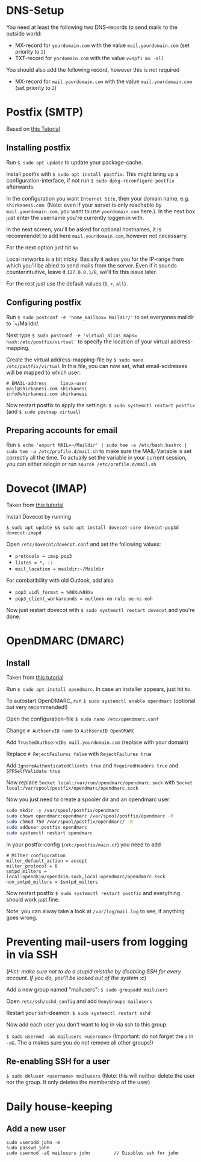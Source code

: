 # DNS-Setup
You need at least the following two DNS-records to send mails to the outside world:
- MX-record for `yourdomain.com` with the value `mail.yourdomain.com` (set priority to `2`)
- TXT-record for `yordomain.com` with the value `v=spf1 mx -all`

You should also add the following record, however this is not required
- MX-record for `mail.yourdomain.com` with the value `mail.yourdomain.com` (set priority to `2`)

# Postfix (SMTP)
Based on [this Tutorial](https://www.digitalocean.com/community/tutorials/how-to-install-and-configure-postfix-on-ubuntu-20-04-de)

## Installing postfix
Run `$ sudo apt update` to update your package-cache.

Install postfix with `$ sudo apt install postfix`. This might bring up a configuration-interface, if not run `$ sudo dpkg-reconfigure postfix` afterwards.

In the configuration you want `Internet Site`, 
then your domain name, e.g. `shirkanesi.com`. (Note: even if your server is only reachable by `mail.yourdomain.com`, you want to use `yourdomain.com` here.).
In the next box just enter the username you're currently loggen in with.

In the next screen, you'll be asked for optional hostnames, it is recommendet to add here `mail.yourdomain.com`, however not necessarry.

For the next option just hit `No`

Local networks is a bit tricky. Basially it askes you for the IP-range from which you'll be abled to send mails from the server. Even if it sounds counterintuitive, leave it `127.0.0.1/8`, we'll fix this issue later.

For the rest just use the default values (`0`, `+`, `all`).

## Configuring postfix
Run `$ sudo postconf -e 'home_mailbox= Maildir/'` to set everyones maildir to `~/Maildir/.

Next type `$ sudo postconf -e 'virtual_alias_maps= hash:/etc/postfix/virtual'`  to specify the location of your virtual address-mapping. 

Create the virtual address-mapping-file by `$ sudo nano /etc/postfix/virtual`
In this file, you can now set, what email-addresses will be mapped to which user:
```
# EMAIL-address     linux-user
mail@shirkanesi.com shirkanesi
info@shirkanesi.com shirkanesi
```

Now restart postfix to apply the settings: `$ sudo systemctl restart postfix` (and `$ sudo postmap virtual`)

## Preparing accounts for email
Run `$ echo 'export MAIL=~/Maildir' | sudo tee -a /etc/bash.bashrc | sudo tee -a /etc/profile.d/mail.sh` to make sure the MAIL-Variable is set correctly all the time.
To actually set the variable in your current session, you can either relogin or run `source /etc/profile.d/mail.sh`

# Dovecot (IMAP)
Taken from [this tutorial](https://www.arubacloud.com/tutorial/how-to-configure-a-pop3-imap-mail-server-with-dovecot-on-ubuntu-18-04.aspx)

Install Dovecot by running 

`$ sudo apt update && sudo apt install dovecot-core dovecot-pop3d dovecot-imapd`

Open `/etc/dovecot/dovecot.conf` and set the following values:
- `protocols = imap pop3`
- `listen = *, ::`
- `mail_location = maildir:~/Maildir`

For combatibility with old Outlook, add also 
- `pop3_uidl_format = %08Xu%08Xv`
- `pop3_client_workarounds = outlook-no-nuls oe-ns-eoh`

Now just restart dovecot with `$ sudo systemctl restart dovecot` and you're done.

# OpenDMARC (DMARC)
## Install
Taken from [this tutorial](https://www.linuxbabe.com/mail-server/opendmarc-postfix-ubuntu)

Run `$ sudo apt install opendmarc`. In case an installer appears, just hit `No`.

To autostart OpenDMARC, run `$ sudo systemctl enable opendmarc` (optional but very recommended!)

Open the configuration-file `$ sudo nano /etc/opendmarc.conf`

Change `# AuthservID name` to `AuthservID OpenDMARC`

Add `TrustedAuthservIDs mail.yourdomain.com` (replace with your domain)

Replace `# RejectFailures false` with `RejectFailures true`

Add `IgnoreAuthenticatedClients true` and `RequiredHeaders true` and `SPFSelfValidate true`

Now replace `Socket local:/var/run/opendmarc/opendmarc.sock` with `Socket local:/var/spool/postfix/opendmarc/opendmarc.sock`

Now you just need to create a spooler dir and an opendmarc user:
```bash
sudo mkdir -p /var/spool/postfix/opendmarc
sudo chown opendmarc:opendmarc /var/spool/postfix/opendmarc -R
sudo chmod 750 /var/spool/postfix/opendmarc/ -R
sudo adduser postfix opendmarc
sudo systemctl restart opendmarc
```
In your postfix-config (`/etc/postfix/main.cf`) you need to add
```
# Milter configuration
milter_default_action = accept
milter_protocol = 6
smtpd_milters = local:opendkim/opendkim.sock,local:opendmarc/opendmarc.sock
non_smtpd_milters = $smtpd_milters
```
Now restart postfix `$ sudo systemctl restart postfix` and everything should work just fine.

Note: you can alway take a look at `/var/log/mail.log` to see, if anything goes wrong.

# Preventing mail-users from logging in via SSH
(_Hint: make sure not to do a stupid mistake by disabling SSH for every account. If you do, you'll be locked out of the system :c_)

Add a new group named "mailusers": `$ sudo groupadd mailusers`

Open `/etc/ssh/sshd_config` and add `DenyGroups mailusers`

Restart your ssh-deamon: `$ sudo systemctl restart sshd`

Now add each user you don't want to log in via ssh to this group:

`$ sudo usermod -aG mailusers <username>` (Important: do not forget the `a` in `-aG`. The a makes sure you do not remove all other groups!)

## Re-enabling SSH for a user
`$ sudo deluser <username> mailusers`  (Note: this will neither delete the user nor the group. It only deletes the membership of the user)

# Daily house-keeping
## Add a new user
```
sudo useradd john -m
sudo passwd john
sudo usermod -aG mailusers john         // Disables ssh for john
```
